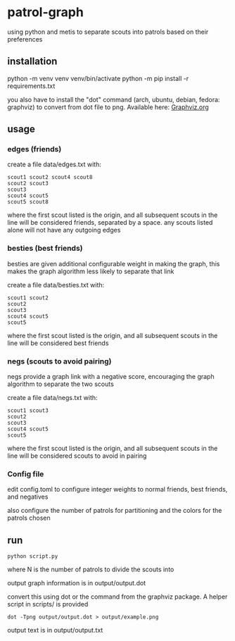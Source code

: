 # patrol-graph

using python and metis to separate scouts into patrols based on their preferences

## installation

python -m venv venv
venv/bin/activate
python -m pip install -r requirements.txt

you also have to install the "dot" command (arch, ubuntu, debian, fedora: graphviz) to convert from dot file to png. Available here: [Graphviz.org](https://graphviz.org/download/)

## usage

### edges (friends)

create a file data/edges.txt with:

    scout1 scout2 scout4 scout8
    scout2 scout3
    scout3
    scout4 scout5
    scout5 scout8

where the first scout listed is the origin, and all subsequent scouts in the line will be considered friends, separated by a space.
any scouts listed alone will not have any outgoing edges

### besties (best friends)

besties are given additional configurable weight in making the graph, this makes the graph algorithm less likely to separate that link

create a file data/besties.txt with:

    scout1 scout2
    scout2
    scout3
    scout4 scout5
    scout5

where the first scout listed is the origin, and all subsequent scouts in the line will be considered best friends

### negs (scouts to avoid pairing)

negs provide a graph link with a negative score, encouraging the graph algorithm to separate the two scouts

create a file data/negs.txt with:

    scout1 scout3
    scout2
    scout3
    scout4 scout5
    scout5

where the first scout listed is the origin, and all subsequent scouts in the line will be considered scouts to avoid in pairing

### Config file

edit config.toml to configure integer weights to normal friends, best friends, and negatives

also configure the number of patrols for partitioning and the colors for the patrols chosen

## run 

    python script.py

where N is the number of patrols to divide the scouts into

output graph information is in output/output.dot

convert this using dot or the command from the graphviz package. A helper script in scripts/ is provided

    dot -Tpng output/output.dot > output/example.png

output text is in output/output.txt
